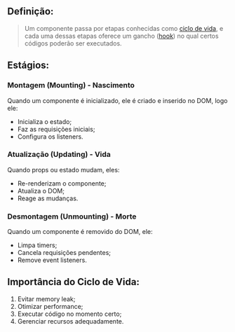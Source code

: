 ## Definição:

> Um componente passa por etapas conhecidas como [ciclo de vida](obsidian://open?vault=anotacoes_ti&file=Programa%C3%A7%C3%A3o%2FMiscel%C3%A2nea%2FConceitos%2FCiclo%20de%20vida), e cada uma dessas etapas oferece um gancho ([hook](obsidian://open?vault=anotacoes_ti&file=Programa%C3%A7%C3%A3o%2FReact%2FGloss%C3%A1rio%2FHook)) no qual certos códigos poderão ser executados. 

## Estágios:

### Montagem (Mounting) - Nascimento

Quando um componente é inicializado, ele é criado e inserido no DOM, logo ele:

- Inicializa o estado;
- Faz as requisições iniciais;
- Configura os listeners.

### Atualização (Updating) - Vida

Quando props ou estado mudam, eles:

- Re-renderizam o componente;
- Atualiza o DOM;
- Reage as mudanças.

### Desmontagem (Unmounting) - Morte

Quando um componente é removido do DOM, ele:

- Limpa timers;
- Cancela requisições pendentes;
- Remove event listeners.

## Importância do Ciclo de Vida:

1. Evitar memory leak;
2. Otimizar performance;
3. Executar código no momento certo;
4. Gerenciar recursos adequadamente.


 





